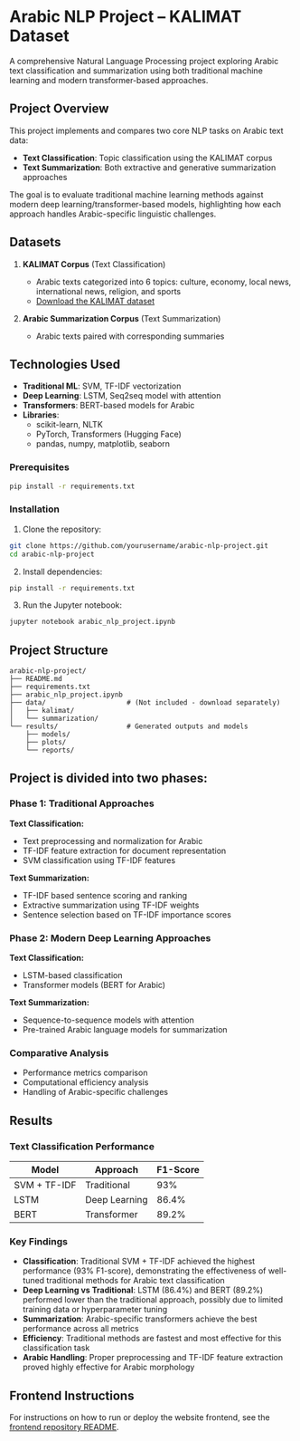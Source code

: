 # Arabic NLP Project – KALIMAT Dataset

A comprehensive Natural Language Processing project exploring Arabic text classification and summarization using both traditional machine learning and modern transformer-based approaches.

## Project Overview

This project implements and compares two core NLP tasks on Arabic text data:
- **Text Classification**: Topic classification using the KALIMAT corpus
- **Text Summarization**: Both extractive and generative summarization approaches

The goal is to evaluate traditional machine learning methods against modern deep learning/transformer-based models, highlighting how each approach handles Arabic-specific linguistic challenges.

## Datasets

1. **KALIMAT Corpus** (Text Classification)
   - Arabic texts categorized into 6 topics: culture, economy, local news, international news, religion, and sports
   - [Download the KALIMAT dataset](https://sourceforge.net/projects/kalimat/files/kalimat/document-collection/)

2. **Arabic Summarization Corpus** (Text Summarization)
   - Arabic texts paired with corresponding summaries

## Technologies Used

- **Traditional ML**: SVM, TF-IDF vectorization
- **Deep Learning**: LSTM, Seq2seq model with attention
- **Transformers**: BERT-based models for Arabic
- **Libraries**:
  - scikit-learn, NLTK
  - PyTorch, Transformers (Hugging Face)
  - pandas, numpy, matplotlib, seaborn

### Prerequisites

```bash
pip install -r requirements.txt
```

### Installation

1. Clone the repository:
```bash
git clone https://github.com/yourusername/arabic-nlp-project.git
cd arabic-nlp-project
```

2. Install dependencies:
```bash
pip install -r requirements.txt
```

3. Run the Jupyter notebook:
```bash
jupyter notebook arabic_nlp_project.ipynb
```

## Project Structure

```
arabic-nlp-project/
├── README.md
├── requirements.txt
├── arabic_nlp_project.ipynb
├── data/                    # (Not included - download separately)
│   ├── kalimat/
│   └── summarization/
└── results/                 # Generated outputs and models
    ├── models/
    ├── plots/
    └── reports/
```

## Project is divided into two phases:

### Phase 1: Traditional Approaches

**Text Classification:**
- Text preprocessing and normalization for Arabic
- TF-IDF feature extraction for document representation
- SVM classification using TF-IDF features

**Text Summarization:**
- TF-IDF based sentence scoring and ranking
- Extractive summarization using TF-IDF weights
- Sentence selection based on TF-IDF importance scores

### Phase 2: Modern Deep Learning Approaches

**Text Classification:**
- LSTM-based classification
- Transformer models (BERT for Arabic)

**Text Summarization:**
- Sequence-to-sequence models with attention
- Pre-trained Arabic language models for summarization

### Comparative Analysis
- Performance metrics comparison
- Computational efficiency analysis
- Handling of Arabic-specific challenges

## Results

### Text Classification Performance

| Model | Approach | F1-Score |
|-------|----------|----------|
| SVM + TF-IDF | Traditional | 93% |
| LSTM | Deep Learning | 86.4% |
| BERT | Transformer | 89.2% |



### Key Findings

- **Classification**: Traditional SVM + TF-IDF achieved the highest performance (93% F1-score), demonstrating the effectiveness of well-tuned traditional methods for Arabic text classification
- **Deep Learning vs Traditional**: LSTM (86.4%) and BERT (89.2%) performed lower than the traditional approach, possibly due to limited training data or hyperparameter tuning
- **Summarization**: Arabic-specific transformers achieve the best performance across all metrics
- **Efficiency**: Traditional methods are fastest and most effective for this classification task
- **Arabic Handling**: Proper preprocessing and TF-IDF feature extraction proved highly effective for Arabic morphology

## Frontend Instructions

For instructions on how to run or deploy the website frontend, see the [frontend repository README]([https://github.com/FRIEND_USERNAME/FRIEND_REPOSITORY#readme](https://github.com/Fkhrayef/nlp-project?tab=readme-ov-file)).
